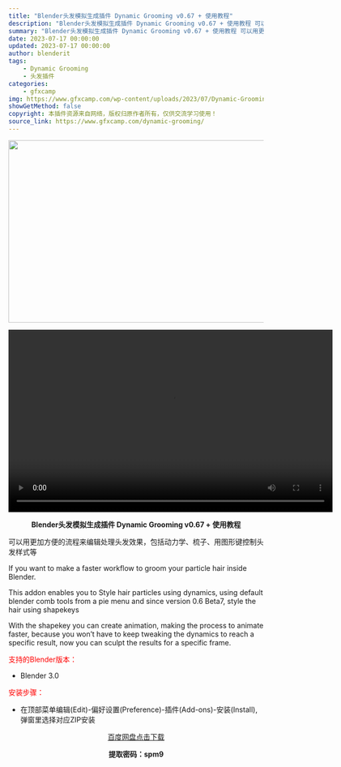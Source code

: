 ```yaml
---
title: "Blender头发模拟生成插件 Dynamic Grooming v0.67 + 使用教程"
description: "Blender头发模拟生成插件 Dynamic Grooming v0.67 + 使用教程 可以用更加方便的流程来编辑处理头发效果，包括动力学、梳子、用图形键控制头发样式等 If you want t..."
summary: "Blender头发模拟生成插件 Dynamic Grooming v0.67 + 使用教程 可以用更加方便的流程来编辑处理头发效果，包括动力学、梳子、用图形键控制头发样式等 If you want t..."
date: 2023-07-17 00:00:00
updated: 2023-07-17 00:00:00
author: blenderit
tags: 
    - Dynamic Grooming
    - 头发插件
categories:
    - gfxcamp
img: https://www.gfxcamp.com/wp-content/uploads/2023/07/Dynamic-Grooming.jpg
showGetMethod: false
copyright: 本插件资源来自网络，版权归原作者所有，仅供交流学习使用！
source_link: https://www.gfxcamp.com/dynamic-grooming/
---
```

<div><p><img decoding="async" class="aligncenter size-full wp-image-113609" src="https://www.gfxcamp.com/wp-content/uploads/2023/07/Dynamic-Grooming.jpg" data-src="https://www.gfxcamp.com/wp-content/uploads/2023/07/Dynamic-Grooming.jpg" alt="" width="640" height="360" data-srcset="https://www.gfxcamp.com/wp-content/uploads/2023/07/Dynamic-Grooming.jpg 640w, https://www.gfxcamp.com/wp-content/uploads/2023/07/Dynamic-Grooming-150x84.jpg 150w" data-sizes="(max-width: 640px) 100vw, 640px"><br>
</p><center><div style="width: 640px;" class="wp-video"><!--[if lt IE 9]><script>document.createElement('video');</script><![endif]-->
<video class="wp-video-shortcode" id="video-113611-1" width="640" height="360" preload="true" controls="controls"><source type="video/mp4" src="http://cloud.video.taobao.com/play/u/null/p/1/e/6/t/1/419999551793.mp4?_=1"></source><a href="http://cloud.video.taobao.com/play/u/null/p/1/e/6/t/1/419999551793.mp4">http://cloud.video.taobao.com/play/u/null/p/1/e/6/t/1/419999551793.mp4</a></video></div></center><p style="text-align: center;"><strong>Blender头发模拟生成插件 Dynamic Grooming v0.67 + 使用教程</strong></p><p>可以用更加方便的流程来编辑处理头发效果，包括动力学、梳子、用图形键控制头发样式等</p><p>If you want to make a faster workflow to groom your particle hair inside Blender.</p><p>This addon enables you to Style hair particles using dynamics, using default blender comb tools from a pie menu and since version 0.6 Beta7, style the hair using shapekeys</p><p>With the shapekey you can create animation, making the process to animate faster, because you won’t have to keep tweaking the dynamics to reach a specific result, now you can sculpt the results for a specific frame.</p><p style="text-align: left;"><span style="color: #ff0000;">支持的Blender版本：</span></p><ul>
<li style="text-align: left;">Blender 3.0</li>
</ul><p style="text-align: left;"><span style="color: #ff0000;">安装步骤：</span></p><ul>
<li>在顶部菜单编辑(Edit)-偏好设置(Preference)-插件(Add-ons)-安装(Install),弹窗里选择对应ZIP安装</li>
</ul><p style="text-align: center;"><a class="maxbutton-3 maxbutton maxbutton-baidu" target="_blank" rel="noopener" href="https://pan.baidu.com/s/1M6MO7sD15yYRNoOond3lRw?pwd=spm9"><span class="mb-text">百度网盘点击下载</span></a></p><p style="text-align: center;"><strong>提取密码：spm9</strong></p></div>